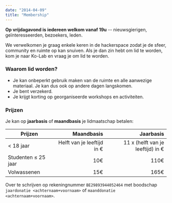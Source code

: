 ```yaml
---
date: "2014-04-09"
title: "Membership"
---
```


**Op vrijdagavond is iedereen welkom vanaf 19u** -- nieuwsgierigen, geïnteresseerden, bezoekers, leden.

We verwelkomen je graag enkele keren in de hackerspace zodat je de sfeer, community en ruimte op kan snuiven. 
Als je dan zin hebt om lid te worden, kom je naar Ko-Lab en vraag je om lid te worden.

### Waarom lid worden?
* Je kan onbeperkt gebruik maken van de ruimte en alle aanwezige materiaal. Je kan dus ook op andere dagen langskomen.
* Je bent verzekerd.
* Je krijgt korting op georganiseerde workshops en activiteiten.

### Prijzen
Je kan op **jaarbasis** of **maandbasis** je lidmaatschap betalen:

| Prijzen               | Maandbasis      | Jaarbasis     |
| --------------------- | --------------: | -------------:|
| < 18 jaar	| Helft van je leeftijd in € | 11 x (helft van je leeftijd) in € |
| Studenten &le; 25 jaar  |             10€ |          110€ |
| Volwassenen           |             15€ |          165€ |

Over te schrijven op rekeningnummer `BE29893944052464` met boodschap `jaardonatie <achternaam+voornaam>` of `maanddonatie <achternaam+voornaam>`.
